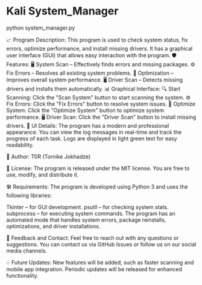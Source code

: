 # Kali System_Manager

python system_manager.py

📈 Program Description:
This program is used to check system status, fix errors, optimize performance, and install missing drivers. It has a graphical user interface (GUI) that allows easy interaction with the program.
🛡️ Features:
🖥️ System Scan – Effectively finds errors and missing packages.
⚙️ Fix Errors – Resolves all existing system problems.
🚀 Optimization – Improves overall system performance.
🖥️ Driver Scan – Detects missing drivers and installs them automatically.
📊 Graphical Interface:
🔍 Start Scanning: Click the "Scan System" button to start scanning the system.
⚙️ Fix Errors: Click the "Fix Errors" button to resolve system issues.
🚀 Optimize System: Click the "Optimize System" button to optimize system performance.
🖥️ Driver Scan: Click the "Driver Scan" button to install missing drivers.
🎨 UI Details:
The program has a modern and professional appearance. You can view the log messages in real-time and track the progress of each task. Logs are displayed in light green text for easy readability.

📜 Author:
T0R (Tornike Jokhadze)

🔗 License:
The program is released under the MIT license. You are free to use, modify, and distribute it.

🛠️ Requirements:
The program is developed using Python 3 and uses the following libraries:

Tkinter – for GUI development.
psutil – for checking system stats.
subprocess – for executing system commands.
The program has an automated mode that handles system errors, package reinstalls, optimizations, and driver installations.

🚀 Feedback and Contact:
Feel free to reach out with any questions or suggestions. You can contact us via GitHub Issues or follow us on our social media channels.

💡 Future Updates:
New features will be added, such as faster scanning and mobile app integration.
Periodic updates will be released for enhanced functionality.
